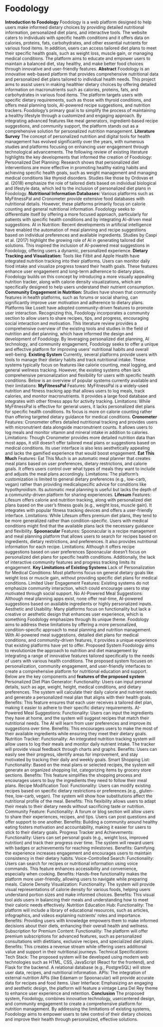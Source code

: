 # Foodology
**Introduction to Foodology**
Foodology is a web platform designed to help users make informed dietary choices by providing detailed nutritional information, personalized diet plans, and interactive tools. The website caters to individuals with specific health conditions and it offers data on calories, proteins, fats, carbohydrates, and other essential nutrients for various food items. In addition, users can access tailored diet plans to meet their specific health goals, such as weight loss, muscle gain, or managing medical conditions. 
The platform aims to educate and empower users to maintain a balanced diet, stay healthy, and make better food choices through innovative and user-friendly features. 
**Abstract** 
Foodology is an innovative web-based platform that provides comprehensive nutritional data and personalized diet plans tailored to individual health needs. This project aims to assist users in making healthier dietary choices by offering detailed information on macronutrients such as calories, proteins, fats, and carbohydrates in various food items.  The platform targets users with specific dietary requirements, such as those with thyroid conditions, and offers meal planning tools, AI-powered recipe suggestions, and nutrition trackers. Foodology’s primary goal is to simplify the process of maintaining a healthy lifestyle through a customized and engaging approach. By integrating advanced features like meal generators, ingredient-based recipe suggestions, and community support, the platform stands out as a comprehensive solution for personalized nutrition management. 
**Literature Survey** 
The concept of personalized nutrition and digital tools for health management has evolved significantly over the years, with numerous studies and platforms focusing on enhancing user engagement through technological advancements. The following review of existing literature highlights the key developments that informed the creation of Foodology: Personalized Diet Planning: Research shows that personalized diet interventions are more effective in promoting healthy eating habits and achieving specific health goals, such as weight management and managing medical conditions like thyroid disorders. Studies like those by Ordovas et al. (2018) emphasize the role of tailored diets based on individual biological and lifestyle data, which led to the inclusion of personalized diet plans in Foodology. 
**Nutritional Information Databases:**
Various platforms such as MyFitnessPal and Cronometer provide extensive food databases with nutritional details. However, these platforms primarily focus on calorie counting and general nutritional information. Foodology seeks to differentiate itself by offering a more focused approach, particularly for patients with specific health conditions and by integrating AI-driven meal suggestions. AI in Nutrition: Recent developments in artificial intelligence have enabled the automation of meal planning and recipe suggestions based on individual preferences and available ingredients. Studies by Caspi et al. (2017) highlight the growing role of AI in generating tailored diet solutions. This inspired the inclusion of AI-powered meal suggestions in Foodology, offering users a dynamic, personalized experience. 
**Dietary Tracking and Visualization:** 
Tools like Fitbit and Apple Health have integrated nutrition tracking into their platforms. Users can monitor daily food intake and visualize progress toward their health goals. These features enhance user engagement and long-term adherence to dietary plans. Foodology builds on this concept by introducing a more visually appealing nutrition tracker, along with calorie density visualizations, which are specifically designed to help users understand their nutrient consumption.
**Community Engagement in Nutrition:**
Studies have shown that community features in health platforms, such as forums or social sharing, can significantly improve user motivation and adherence to dietary plans. Platforms like LoseIt have adopted community-driven features to promote user interaction. Recognizing this, Foodology incorporates a community section to allow users to share recipes, tips, and progress, encouraging 
social interaction and motivation. This literature review provides a comprehensive overview of the existing tools and studies in the field of nutrition and diet planning, which have informed the design and development of Foodology. By leveraging personalized diet planning, AI technology, and community engagement, Foodology seeks to offer a unique and effective platform for improving users' nutritional habits and overall well-being. 
**Existing System** 
Currently, several platforms provide users with tools to manage their dietary habits and track nutritional intake. These systems typically focus on features like calorie counting, meal logging, and general wellness tracking. However, the existing systems often lack comprehensive personalization and flexibility for users with specific health conditions. Below is an overview of popular systems currently available and their limitations:
**MyFitnessPal** 
Features: MyFitnessPal is a widely-used nutrition and fitness tracking app that allows users to log meals, track calories, and monitor 
macronutrients. It provides a large food database and integrates with other fitness apps for activity tracking. 
Limitations: While MyFitnessPal is effective for general users, it lacks personalized diet plans for specific health conditions. Its focus is more on calorie counting rather than offering targeted dietary guidance for medical conditions. 
**Cronometer** 
Features: Cronometer offers detailed nutritional tracking and provides users with micronutrient data alongside macronutrient counts. It allows users to log meals and monitor vitamin and mineral intake in addition to calories. 
Limitations: Though Cronometer provides more detailed nutrition data than most apps, it still doesn’t offer tailored meal plans or suggestions based on medical conditions. Its user interface is also less aesthetically appealing and lacks the gamified experience that would boost engagement. 
**Eat This Much** 
Features: Eat This Much is an automatic meal planner that creates meal plans based on user preferences, dietary restrictions, and calorie goals. It offers users control over what types of meals they want to include and adjusts the meal plans accordingly. 
Limitations: The platform’s customization is limited to general dietary preferences (e.g., low-carb, vegan) rather than providing medicalspecific advice for conditions like hypothyroidism. Its automatic meal planning is useful but lacks the depth of a community-driven platform for sharing experiences. 
**Lifesum** 
Features: Lifesum offers calorie and nutrition tracking, along with personalized diet plans based on the user’s fitness goals (e.g., weight loss, muscle gain). It integrates with popular fitness tracking devices and offers a user-friendly interface. 
Limitations: While Lifesum offers premium diet plans, they tend to be more generalized rather than condition-specific. Users with medical conditions might find that the available plans lack the necessary guidance and flexibility. 
**Spoonacular** 
Features: Spoonacular is a recipe management and meal planning platform that allows users to search for recipes based on ingredients, dietary restrictions, and preferences. It also provides nutritional information for each recipe. 
Limitations: Although it offers recipe suggestions based on user preferences Spoonacular doesn’t focus on personalized diet plans for specific health conditions. Additionally, the lack of interactive community features and progress tracking limits its engagement. 
**Key Limitations of Existing Systems** 
Lack of Personalization for Medical Conditions: Most platforms focus on general dietary goals like weight loss or muscle gain, without providing specific diet plans for medical conditions. 
Limited User Engagement Features: Existing systems do not emphasize community interaction, which could encourage users to stay motivated through social support. 
No AI-Powered Meal Suggestions: Although meal planning apps exist, none offer real-time, AI-powered suggestions based on available ingredients or highly personalized inputs. 
Aesthetic and Usability: Many platforms focus on functionality but lack a creative or aesthetic design that enhances user experience, which is something Foodology emphasizes through its unique theme. Foodology aims to address these limitations by offering a more personalized, condition-specific approach to meal planning and nutrition management. With AI-powered meal suggestions, detailed diet plans for medical conditions, and community-driven features, it provides a unique experience that existing platforms have yet to offer. Proposed System Foodology aims to revolutionize the approach to nutrition and diet management by integrating a range of innovative features tailored specifically to the needs of users with various health conditions. The proposed system focuses on personalization, community engagement, and user-friendly interfaces to create a comprehensive platform for nutritional education and support. Below are the key components and 
**features of the proposed system** 
Personalized Diet Plan Generator: 
Functionality: Users can input personal details, such as age, weight, height, medical conditions, and dietary preferences. The system will calculate their daily calorie and nutrient needs and generate a personalized meal plan that aligns with their health goals. 
Benefits: This feature ensures that each user receives a tailored diet plan, making it easier to adhere to their specific dietary requirements. AI-Powered Meal Suggestions: 
Functionality: Users can input the ingredients they have at home, and the system will suggest recipes that match their nutritional needs. The AI will learn from user preferences and improve its suggestions over time. 
Benefits: This encourages users to make the most of their available ingredients while ensuring they meet their dietary goals.
Nutrition Tracker: 
Functionality: An integrated nutrition tracking system will allow users to log their meals and monitor daily nutrient intake. The tracker will provide visual feedback through charts and graphs. 
Benefits: Users can easily see their progress, identify areas for improvement, and stay motivated by tracking their daily and weekly goals. 
Smart Shopping List: 
Functionality: Based on the meal plans or selected recipes, the system will generate an organized shopping list, categorizing items by grocery store sections. 
Benefits: This feature simplifies the shopping process and encourages users to buy the ingredients they need to follow their meal plans. 
Recipe Modification Tool: 
Functionality: Users can modify existing recipes based on specific dietary restrictions or preferences (e.g., gluten-free, low-carb, vegan). The system will show how substitutions affect the nutritional profile of the meal. 
Benefits: This flexibility allows users to adapt their meals to their dietary needs without sacrificing taste or nutrition. 
Community Feature: 
Functionality: A forum or blog section will allow users to share their experiences, recipes, and tips. Users can post questions and offer support to one another. 
Benefits: Building a community around healthy eating fosters motivation and accountability, making it easier for users to stick to their dietary goals. 
Progress Tracker and Achievements: 
Functionality: Users can set personal goals (e.g., weight loss, improved nutrition) and track their progress over time. The system will reward users with badges or achievements for reaching milestones. 
Benefits: Gamifying the experience increases engagement and encourages users to maintain consistency in their dietary habits. 
Voice-Controlled Search: 
Functionality: Users can search for recipes or nutritional information using voice commands. This feature enhances accessibility and convenience, especially when cooking. 
Benefits: Hands-free functionality makes the platform more user-friendly, allowing users to navigate while preparing meals. 
Calorie Density Visualization: 
Functionality: The system will provide visual representations of calorie density for various foods, helping users understand portion sizes and make informed choices. 
Benefits: This visual tool aids users in balancing their meals and understanding how to meet their caloric needs effectively. 
Nutrition Education Hub: 
Functionality: The platform will include a library of educational resources, such as articles, infographics, and videos explaining nutrients' roles and importance.
Benefits: Providing users with knowledge empowers them to make informed decisions about their diets, enhancing their overall health and wellness.
Subscription for Premium Content: 
Functionality: The platform will offer premium subscriptions for advanced features, such as personalized consultations with dietitians, exclusive recipes, and specialized diet plans. 
Benefits: This creates a revenue stream while offering users additional value and support in their nutritional journeys. 
Technical Specifications: 
Tech Stack: The proposed system will be developed using modern web technologies such as HTML, CSS, JavaScript (React for the frontend), and Flask for the backend.
A relational database (e.g., PostgreSQL) will store user data, recipes, and nutritional information. 
APIs: The integration of external nutrition APIs (like Edamam or Spoonacular) will provide accurate data for recipes and food items. 
User Interface: Emphasizing an engaging and aesthetic design, the platform will feature a vintage Lana Del Rey theme to enhance user experience and retention. 
**Conclusion** 
The proposed system, Foodology, combines innovative technology, usercentered design, and community engagement to create a comprehensive platform for nutrition management. By addressing the limitations of existing systems, Foodology aims to empower users to take control of their dietary choices and improve their health through personalized, effective solutions.
